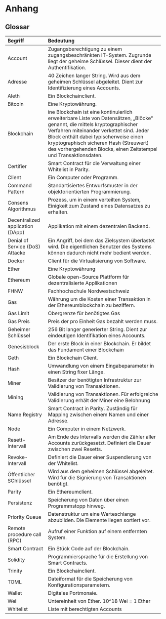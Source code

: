 # Anhang

## Glossar

| Begriff            | Bedeutung                    |
|:-------------------|:-----------------------------|
| Account            | Zugangsberechtigung zu einem zugangsbeschränkten IT-System. Zugrunde liegt der geheime Schlüssel. Dieser dient der Authentifikation.|
| Adresse            | 40 Zeichen langer String. Wird aus dem geheimen Schlüssel abgeleitet. Dient zur Identifizierung eines Accounts. |
| Aleth              | Ein Blockchainclient.|
| Bitcoin            | Eine Kryptowährung.                              |
| Blockchain         | ine Blockchain ist eine kontinuierlich erweiterbare Liste von Datensätzen, „Blöcke“ genannt, die mittels kryptographischer Verfahren miteinander verkettet sind. Jeder Block enthält dabei typischerweise einen kryptographisch sicheren Hash (Streuwert) des vorhergehenden Blocks, einen Zeitstempel und Transaktionsdaten.|
| Certifier           | Smart Contract für die Verwaltung einer Whitelist in Parity.|
| Client              | Ein Computer oder Programm.|
| Command Pattern     | Standartisiertes Entwurfsmuster in der objektorientierten Programmierung.|
| Consens Algorithmus | Prozess, um in einem verteilten System, Einigkeit zum Zustand eines Datensatzes zu erhalten.|
| Decentralized application (DApp)| Applikation mit einem dezentralen Backend.|
| Denial of Service (DoS) Attacke | Ein Angriff, bei dem das Zielsystem überlastet wird. Die eigentlichen Benutzer des Systems können dadurch nicht mehr bedient werden. |
| Docker             | Client für die Virtualisierung von Software.|
| Ether              | Eine Kryptowährung                             |
| Ethereum           |Globale open-Source Plattform für dezentralisierte  Applikationen |
| FHNW               | Fachhochschule Nordwestschweiz|
| Gas                | Währung um die Kosten einer Transaktion in der Ethereumblockchain zu beziffern.|
| Gas Limit          | Obergrenze für benötigtes Gas|
| Gas Preis          | Preis der pro Einheit Gas bezahlt werden muss.|
| Geheimer Schlüssel | 256 Bit langer generierter String. Dient zur eindeutigen Identifikation eines Accounts.|
| Genesisblock       | Der erste Block in einer Blockchain. Er bildet das Fundament einer Blockchain |
| Geth               | Ein Blockchain Client.|
| Hash               | Umwandlung von einem Eingabeparameter in einen String fixer Länge.|
| Miner              | Besitzer der benötigten Infrastruktur zur Validierung von Transaktionen.|
| Mining             | Validierung von Transaktionen. Für erfolgreiche Validierung erhält der Miner eine Belohnung|
| Name Registry      | Smart Contract in Parity. Zuständig für Mapping zwischen einem Namen und einer Adresse.|
| Node               | Ein Computer in einem Netzwerk.|
| Resett-Intervall   | Am Ende des Intervalls werden die Zähler aller Accounts zurückgesetzt. Definiert die Dauer zwischen zwei Resetts. |
| Revoke-Intervall   | Definiert die Dauer einer Suspendierung von der Whitelist.|
| Öffentlicher SChlüssel| Wird aus dem geheimen Schlüssel abgeleitet. Wird für die Signierung von Transaktionen benötigt.|
| Parity             | Ein Ethereumclient. |
| Persistenz         | Speicherung von Daten über einen Programmstopp hinweg.|
| Priority Queue     | Datenstruktur um eine Warteschlange abzubilden. Die Elemente liegen sortiert vor.|
| Remote procedure call (RPC)| Aufruf einer Funktion auf einem entfernten System.|
| Smart Contract     | Ein Stück Code auf der Blockchain.|
| Solidity           | Programmiersprache für die Erstellung von Smart Contracts.|
| Trinity            | Ein Blockchainclient.|
| TOML               | Dateiformat für die Speicherung von Konfigurationsparametern.|
| Wallet             | Digitales Portmonaie. |
| Wei                | Untereinheit von Ether. 10^18 Wei = 1 Ether|
| Whitelist          | Liste mit berechtigten Accounts|




